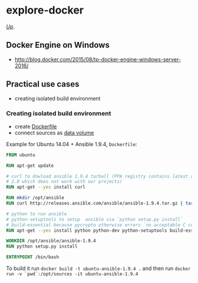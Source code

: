 # explore-docker

[_Up_](https://github.com/irnc/software-developer).

## Docker Engine on Windows

* http://blog.docker.com/2015/08/tp-docker-engine-windows-server-2016/

## Practical use cases

- creating isolated build environment

### Creating isolated build environment

- create [Dockerfile](https://docs.docker.com/engine/reference/builder/)
- connect sources as [data volume](https://docs.docker.com/engine/userguide/containers/dockervolumes/)

Example for Ubuntu 14.04 + Ansible 1.9.4, `Dockerfile`:

```dockerfile
FROM ubuntu

RUN apt-get update

# curl to dowload ansible 1.9.4 tarball (PPA registry contains latest absible
# 2.0 which does not work with our projects)
RUN apt-get --yes install curl

RUN mkdir /opt/ansible
RUN curl http://releases.ansible.com/ansible/ansible-1.9.4.tar.gz | tar xz -C /opt/ansible

# python to run ansible
# python-setuptools to setup  ansible via `python setup.py install`
# build-essential because pycrypto otherwise errors `no acceptable C compiler found in $PATH`
RUN apt-get --yes install python python-dev python-setuptools build-essential

WORKDIR /opt/ansible/ansible-1.9.4
RUN python setup.py install

ENTRYPOINT /bin/bash
```

To build it run `docker build -t ubuntu-ansible-1.9.4 .` and then run ``docker run -v `pwd`:/opt/sources -it ubuntu-ansible-1.9.4``
